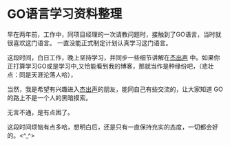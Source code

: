 # GO语言学习资料整理

早在两年前，工作中，同项目经理的一次请教问题时，接触到了GO语言，当时就很喜欢这门语言。
一直没能正式制定计划认真学习这门语言。

这段时间，白日工作，晚上坚持学习，并同步一些细节讲解在[杰出声](http://joketorsen.xin "沈小子的个人博客")
中。如果你正打算学习GO或是学习中,又恰能看到我的博客，那就当作是种缘份吧，（悲壮点：同是天涯沦落人哈），

当然，我是希望有兴趣进入[杰出声](http://joketorsen.xin "沈小子的个人博客")的朋友，能同自己有些交流的，让大家知道
GO的路上不是一个人的黑暗摸索。

无言不通，是有点困了。

这段时间烦恼有点多哈，想明白后，还是只有一直保持充实的态度，一切都会好的。<^_^>